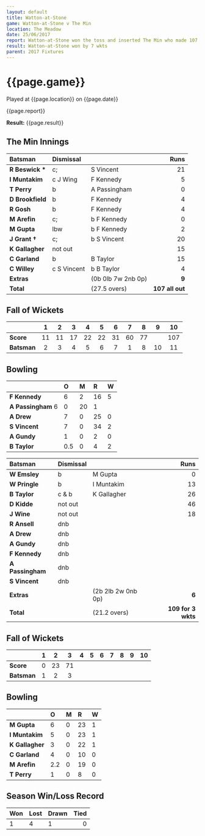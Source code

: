 ```yaml
---
layout: default
title: Watton-at-Stone
game: Watton-at-Stone v The Min
location: The Meadow
date: 25/06/2017
report: Watton-at-Stone won the toss and inserted The Min who made 107 all out. Watton replied with 109 for 3 wkts
result: Watton-at-Stone won by 7 wkts
parent: 2017 Fixtures
---
```


# {{page.game}}

Played at {{page.location}} on {{page.date}}

{{page.report}}

**Result:** {{page.result}}

## The Min Innings

| Batsman | Dismissal |  |  Runs |
|:---|:---|---|---:|
| **R Beswick &#42;**  | c; | S Vincent  | 21 |
| **I Muntakim**  | c J Wing  | F Kennedy  | 5 |
| **T Perry**  | b | A Passingham  | 0 |
| **D Brookfield**  | b | F Kennedy  | 4 |
| **R Gosh**  | b | F Kennedy  | 4 |
| **M Arefin**  | c; | b F Kennedy  | 0 |
| **M Gupta**  | lbw | b F Kennedy  | 2 |
| **J Grant &#8224;**  | c; | b S Vincent  | 20 |
| **K Gallagher**  | not out  |  |  15 |
| **C Garland**  | b | B Taylor  | 15 |
| **C Willey**  | c S Vincent | b B Taylor  | 4 |
| **Extras**  |  | (0b 0lb 7w 2nb 0p)  | **9** |
| **Total**  |  | (27.5 overs)  | **107 all out** |

## Fall of Wickets

| | 1 | 2 | 3 | 4 | 5 | 6 | 7 | 8 | 9 | 10 |
|---|:---:|:---:|:---:|:---:|:---:|:---:|:---:|:---:|:---:|:---:|
| **Score** | 11 | 11 | 17 | 22 | 22 | 31 | 60 | 77 |  | 107 |
| **Batsman** | 2 | 3 | 4 | 5 | 6 | 7 | 1 | 8 | 10 | 11 |

## Bowling

| | O | M | R | W |
|---|:---|:---|:---|:---|
| **F Kennedy**  | 6 | 2 | 16 | 5 |
| **A Passingham**  6 | 0 | 20 | 1 |
| **A Drew** | 7 | 0 | 25 | 0 |
| **S Vincent**  | 7 | 0 | 34 | 2 |
| **A Gundy**  | 1 | 0 | 2 | 0 |
| **B Taylor**  | 0.5 | 0 | 4 | 2 |


| Batsman | Dismissal |  |  Runs |
|:---|:---|---|---:|
| **W Emsley** | b | M Gupta | 0 |
| **W Pringle** | b | I Muntakim | 13 |
| **B Taylor** | c & b | K Gallagher | 26 |
| **D Kidde** | not out |  | 46 |
| **J Wine** | not out |  | 18 |
| **R Ansell** | dnb |  |  |
| **A Drew** | dnb |  |  | 
| **A Gundy** | dnb |  |  |
| **F Kennedy** | dnb |  |  |
| **A Passingham** | dnb |  |  |
| **S Vincent** | dnb |  |  |
| **Extras** |  | (2b 2lb 2w 0nb 0p) | **6** |
| **Total** | | (21.2 overs) | **109 for 3 wkts** |

## Fall of Wickets

| | 1 | 2 | 3 | 4 | 5 | 6 | 7 | 8 | 9 | 10 |
|---|:---:|:---:|:---:|:---:|:---:|:---:|:---:|:---:|:---:|:---:|
| **Score** | 0 | 23 | 71 |  |  |  |  |  |  |  |
| **Batsman** | 1 | 2 | 3 |  |  |  |  |  |  |  |

## Bowling

| | O | M | R | W |
|---|:---|:---|:---|:---|
| **M Gupta** | 6 | 0 | 23 | 1 |
| **I Muntakim** | 5 | 0 | 23 | 1 |
| **K Gallagher** | 3 | 0 | 22 | 1 |
| **C Garland** | 4 | 0 | 10 | 0 |
| **M Arefin** | 2.2 | 0 | 19 | 0 |
| **T Perry** | 1 | 0 | 8 | 0 |

## Season Win/Loss Record

| Won | Lost | Drawn | Tied |
|:---|:---|---|---:|
| 1 | 4 | 1 | 0 |